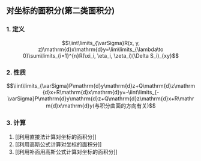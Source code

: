 ## 对坐标的面积分(第二类面积分)

### 1. 定义
$$\iint\limits_{\varSigma}R(x, y, z)\mathrm{d}x\mathrm{d}y=\lim\limits_{\lambda\to 0}\sum\limits_{i=1}^{n}R(\xi_i, \eta_i, \zeta_i)(\Delta S_i)_{xy}$$

### 2. 性质
$$\iint\limits_{\varSigma}P\mathrm{d}y\mathrm{d}z+Q\mathrm{d}z\mathrm{d}x+R\mathrm{d}x\mathrm{d}y=-\iint\limits_{-\varSigma}P\mathrm{d}y\mathrm{d}z+Q\mathrm{d}z\mathrm{d}x+R\mathrm{d}x\mathrm{d}y(与积分曲面的方向有关)$$

### 3. 计算
1. [[利用直接法计算对坐标的面积分]]
2. [[利用高斯公式计算对坐标的面积分]]
3. [[利用补面用高斯公式计算对坐标的面积分]]
